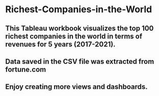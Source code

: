 # Richest-Companies-in-the-World
## This Tableau workbook visualizes the top 100 richest companies in the world in terms of revenues for 5 years (2017-2021).
## Data saved in the CSV file was extracted from fortune.com
## Enjoy creating more views and dashboards.
